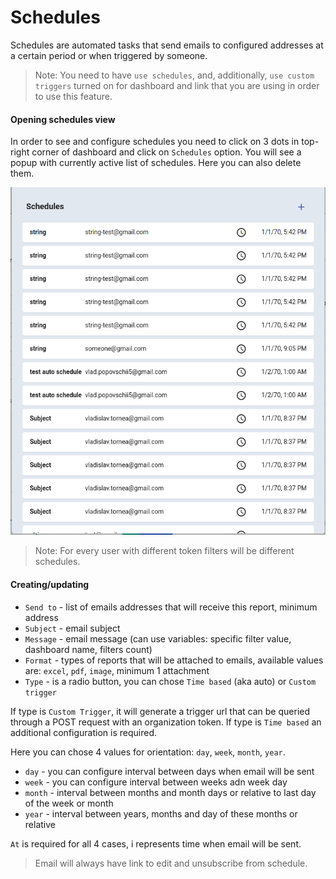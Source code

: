 # Schedules

Schedules are automated tasks that send emails to configured addresses at a certain period or when triggered by someone.

> Note: You need to have `use schedules`, and, additionally, `use custom triggers` turned on for dashboard and link that you are using in order to use this feature.

#### Opening schedules view

In order to see and configure schedules you need to click on 3 dots in top-right corner of dashboard and click on `Schedules` option. You will see a popup with currently active list of schedules. Here you can also delete them.

![alt text](schedules-list.png)

> Note: For every user with different token filters will be different schedules.

#### Creating/updating

- `Send to` - list of emails addresses that will receive this report, minimum address
- `Subject` - email subject
- `Message` - email message (can use variables: specific filter value, dashboard name, filters count)
- `Format` - types of reports that will be attached to emails, available values are: `excel`, `pdf`, `image`, minimum 1 attachment
- `Type` - is a radio button, you can chose `Time based` (aka auto) or `Custom trigger`

If type is `Custom Trigger`, it will generate a trigger url that can be queried through a POST request with an organization token. If type is `Time based` an additional configuration is required.

Here you can chose 4 values for orientation: `day`, `week`, `month`, `year`.

- `day` - you can configure interval between days when email will be sent
- `week` - you can configure interval between weeks adn week day
- `month` - interval between months and month days or relative to last day of the week or month
- `year` - interval between years, months and day of these months or relative

`At` is required for all 4 cases, i represents time when email will be sent.

> Email will always have link to edit and unsubscribe from schedule.

